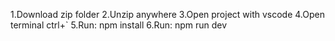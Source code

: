 1.Download zip folder
2.Unzip anywhere 
3.Open project with vscode
4.Open terminal ctrl+`
5.Run: npm install
6.Run: npm run dev
